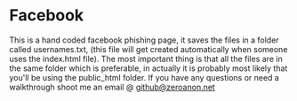 # Facebook
This is a hand coded facebook phishing page, it saves the files in a folder called usernames.txt, (this file will get created automatically when someone uses the index.html file). The most important thing is that all the files are in the same folder which is preferable, in actually it is probably most likely that you'll be using the public_html folder. If you have any questions or need a walkthrough shoot me an email @ github@zeroanon.net
